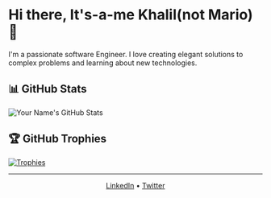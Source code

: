 <!-- Your Name -->
# Hi there, It's-a-me Khalil(not Mario) 👋

<!-- Short Introduction -->
I'm a passionate software Engineer. I love creating elegant solutions to complex problems and learning about new technologies.

<!-- GitHub Stats -->
## 📊 GitHub Stats

![Your Name's GitHub Stats](https://github-readme-stats.vercel.app/api?username=mohamedkhalil-elloumi&count_private=true&show_icons=true&theme=dark)

<!-- GitHub Trophies -->
## 🏆 GitHub Trophies

[![Trophies](https://github-profile-trophy.vercel.app/?username=mohamedkhalil-elloumi&theme=nord&column=7)](https://github.com/ryo-ma/github-profile-trophy)

<!-- Footer -->
<hr>

<p align="center">
  <a href="https://www.linkedin.com/in/mohamed-khalil-elloumi-76601614b/">LinkedIn</a> •
  <a href="https://twitter.com/MKelloumi">Twitter</a>
</p>
